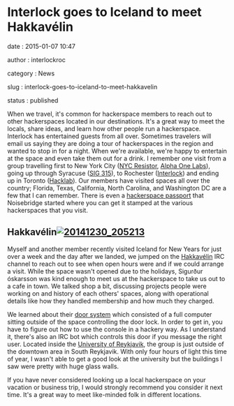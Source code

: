Interlock goes to Iceland to meet Hakkavélin
============================================

date
:   2015-01-07 10:47

author
:   interlockroc

category
:   News

slug
:   interlock-goes-to-iceland-to-meet-hakkavelin

status
:   published

When we travel, it's common for hackerspace members to reach out to
other hackerspaces located in our destinations. It's a great way to meet
the locals, share ideas, and learn how other people run a hackerspace.
Interlock has entertained guests from all over. Sometimes travelers will
email us saying they are doing a tour of hackerspaces in the region and
wanted to stop in for a night. When we're available, we're happy to
entertain at the space and even take them out for a drink. I remember
one visit from a group travelling first to New York City ([NYC
Resistor](http://www.nycresistor.com/), [Alpha One
Labs](http://www.alphaonelabs.com/)), going up through Syracuse ([SIG
315](http://sig315.org/)), to Rochester ([Interlock](#)) and ending up
in Toronto ([Hacklab](https://hacklab.to/)). Our members have visited
spaces all over the country; Florida, Texas, California, North Carolina,
and Washington DC are a few that I can remember. There is even a
[hackerspace passport](https://www.noisebridge.net/wiki/passport) that
Noisebridge started where you can get it stamped at the various
hackerspaces that you visit.

Hakkavélin[![20141230\_205213](http://www.interlockroc.org/wp-content/uploads/2015/01/20141230_205213-168x300.jpg)](http://www.interlockroc.org/wp-content/uploads/2015/01/20141230_205213.jpg)
-----------------------------------------------------------------------------------------------------------------------------------------------------------------------------------------------

Myself and another member recently visited Iceland for New Years for
just over a week and the day after we landed, we jumped on the
[Hakkavélin](http://hakkavelin.is/) IRC channel to reach out to see when
open hours were and if we could arrange a visit. While the space wasn't
opened due to the holidays, Sigurður óskarsson was kind enough to meet
us at the hackerspace to take us out to a cafe in town. We talked shop a
bit, discussing projects people were working on and history of each
others' spaces, along with operational details like how they handled
membership and how much they charged.

We learned about their [door
system](http://hakkavelin.is/post/74269934436/the-evolutionary-stages-of-the-door-bot) which
consisted of a full computer sitting outside of the space controlling
the door lock. In order to get in, you have to figure out how to use the
console in a hackery way. As I understand it, there's also an IRC bot
which controls this door if you message the right user. Located inside
the [University of
Reykjavik](http://www.openstreetmap.org/#map=16/64.1243/-21.9251), the
group is just outside of the downtown area in South Reykjavik. With only
four hours of light this time of year, I wasn't able to get a good look
at the university but the buildings I saw were pretty with huge glass
walls.

If you have never considered looking up a local hackerspace on your
vacation or business trip, I would strongly recommend you consider it
next time. It's a great way to meet like-minded folk in different
locations.
